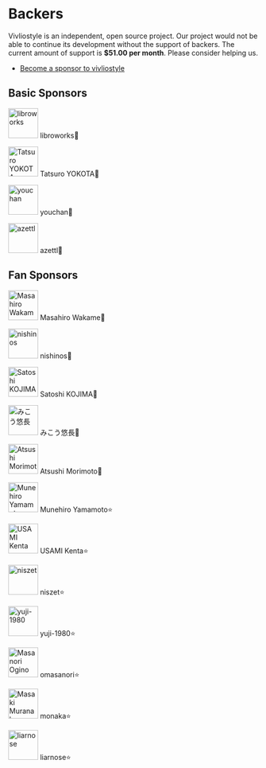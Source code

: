 # Backers

Vivliostyle is an independent, open source project. Our project would not be able to continue its development without the support of backers.
The current amount of support is **\$51.00 per month**. Please consider helping us.

- [Become a sponsor to vivliostyle](https://github.com/sponsors/vivliostyle)

## Basic Sponsors


<p><a href="https://github.com/libroworks"><img src="https://avatars2.githubusercontent.com/u/63239043?s=460&amp;v=4" title="libroworks" width="60" height="60" style="max-width:100%;"></a>
libroworks💐
<p><a href="https://github.com/hidaruma"><img src="https://avatars3.githubusercontent.com/u/12541582?s=460&amp;v=4" title="Tatsuro YOKOTA" width="60" height="60" style="max-width:100%;"></a>
Tatsuro YOKOTA🌹
<p><a href="https://github.com/youchan"><img src="https://avatars1.githubusercontent.com/u/222183?s=460&amp;v=4" title="youchan" width="60" height="60" style="max-width:100%;"></a>
youchan🌹
<p><a href="https://github.com/azettl"><img src="https://avatars1.githubusercontent.com/u/644570?s=460&amp;v=4" title="azettl" width="60" height="60" style="max-width:100%;"></a>
azettl🌹

## Fan Sponsors

<p><a href="https://github.com/vvakame"><img src="https://avatars2.githubusercontent.com/u/125332?s=460&amp;v=4" title="Masahiro Wakame" width="60" height="60" style="max-width:100%;"></a>
Masahiro Wakame🌟
<p><a href="https://github.com/nishinos"><img src="https://avatars3.githubusercontent.com/u/1988266?s=460&amp;v=4" title="nishinos" width="60" height="60" style="max-width:100%;"></a>
nishinos🌟
<p><a href="https://github.com/skoji"><img src="https://avatars2.githubusercontent.com/u/119629?s=460&amp;v=4" title="Satoshi KOJIMA" width="60" height="60" style="max-width:100%;"></a>
Satoshi KOJIMA🌟
<p><a href="https://github.com/y-mikou"><img src="https://avatars2.githubusercontent.com/u/11554223?s=460&amp;v=4" title="みこう悠長" width="60" height="60" style="max-width:100%;"></a>
みこう悠長🌟
<p><a href="https://github.com/74th"><img src="https://avatars2.githubusercontent.com/u/1060011?s=460&amp;v=4" title="Atsushi Morimoto" width="60" height="60" style="max-width:100%;"></a>
Atsushi Morimoto🌟
<p><a href="https://github.com/munepi"><img src="https://avatars3.githubusercontent.com/u/583148?s=460&amp;v=4" title="Munehiro Yamamoto" width="60" height="60" style="max-width:100%;"></a>
Munehiro Yamamoto⭐️
<p><a href="https://github.com/zonuexe"><img src="https://avatars3.githubusercontent.com/u/822086?s=460&amp;v=4" title="USAMI Kenta" width="60" height="60" style="max-width:100%;"></a>
USAMI Kenta⭐️
<p><a href="https://github.com/niszet"><img src="https://avatars3.githubusercontent.com/u/28832585?s=460&amp;v=4" title="niszet" width="60" height="60" style="max-width:100%;"></a>
niszet⭐️
<p><a href="https://github.com/yuji-1980"><img src="https://avatars3.githubusercontent.com/u/67959695?s=460&amp;v=4" title="yuji-1980" width="60" height="60" style="max-width:100%;"></a>
yuji-1980⭐️
<p><a href="https://github.com/omasanori"><img src="https://avatars2.githubusercontent.com/u/167209?s=460&amp;v=4" title="Masanori Ogino" width="60" height="60" style="max-width:100%;"></a>
omasanori⭐️
<p><a href="https://github.com/monaka"><img src="https://avatars1.githubusercontent.com/u/101795?s=460&amp;v=4" title="Masaki Muranaka" width="60" height="60" style="max-width:100%;"></a>
monaka⭐️
<p><a href="https://twitter.com/liarnose"><img src="https://pbs.twimg.com/profile_images/649617031/rect5153_400x400.png" title="liarnose" width="60" height="60" style="max-width:100%;"></a>
liarnose⭐️

